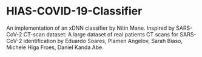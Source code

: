 # HIAS-COVID-19-Classifier
An implementation of an xDNN classifier by Nitin Mane. Inspired by SARS-CoV-2 CT-scan dataset: A large dataset of real patients CT scans for SARS-CoV-2 identification by Eduardo Soares, Plamen Angelov, Sarah Biaso, Michele Higa Froes, Daniel Kanda Abe. 
